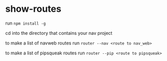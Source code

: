 # show-routes
run `npm install -g`

cd into the directory that contains your nav project

to make a list of navweb routes run `router --nav <route to nav_web>`

to make a list of pipsqueak routes run `router --pip <route to pipsqueak>`
